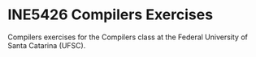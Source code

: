 # INE5426 Compilers Exercises
Compilers exercises for the Compilers class at the Federal University of Santa Catarina (UFSC).
